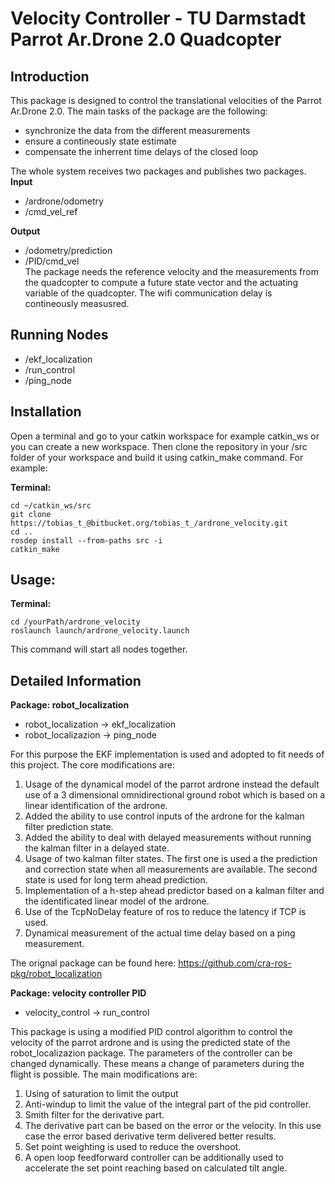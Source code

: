 # Velocity Controller - TU Darmstadt Parrot Ar.Drone 2.0 Quadcopter

## Introduction
This package is designed to control the translational velocities of the Parrot Ar.Drone 2.0.
The main tasks of the package are the following:
- synchronize the data from the different measurements
- ensure a contineously state estimate 
- compensate the inherrent time delays of the closed loop

The whole system receives two packages and publishes two packages.  
**Input**   

- /ardrone/odometry
- /cmd_vel_ref

**Output**  

- /odometry/prediction
- /PID/cmd_vel  
The package needs the reference velocity and the measurements from the quadcopter to compute a future state vector and the actuating variable of the quadcopter.
The wifi communication delay is contineously measusred.

## Running Nodes
- /ekf_localization
- /run_control
- /ping_node

## Installation
Open a terminal and go to your catkin workspace for example catkin_ws or you can create a new workspace. 
Then clone the repository in your /src folder of your workspace and build it using catkin_make command. 
For example: 

**Terminal:**
```
cd ~/catkin_ws/src
git clone https://tobias_t_@bitbucket.org/tobias_t_/ardrone_velocity.git
cd ..
rosdep install --from-paths src -i
catkin_make 
```
## Usage:

**Terminal:**
```
cd /yourPath/ardrone_velocity
roslaunch launch/ardrone_velocity.launch
```

This command will start all nodes together. 


## Detailed Information 

**Package: robot_localization**
- robot_localization -> ekf_localization
- robot_localizazion -> ping_node

For this purpose the EKF implementation is used and adopted to fit needs of this project. The core modifications are:  

1. Usage of the dynamical model of the parrot ardrone instead the default use of a 3 dimensional omnidirectional ground robot which is based on a linear identification of the ardrone.
2. Added the ability to use control inputs of the ardrone for the kalman filter prediction state.
3. Added the ability to deal with delayed measurements without running the kalman filter in a delayed state.
4. Usage of two kalman filter states. The first one is used a the prediction and correction state when all measurements are available. 
   The second state is used for long term ahead prediction.
5. Implementation of a h-step ahead predictor based on a kalman filter and the identificated linear model of the ardrone. 
6. Use of the TcpNoDelay feature of ros to reduce the latency if TCP is used.
7. Dynamical measurement of the actual time delay based on a ping measurement. 

The orignal package can be found here: https://github.com/cra-ros-pkg/robot_localization

**Package: velocity controller PID** 
- velocity_control -> run_control

This package is using a modified PID control algorithm to control the velocity of the parrot ardrone and is using the predicted state of the robot_localizazion package.
The parameters of the controller can be changed dynamically. These means a change of parameters during the flight is possible. 
The main modifications are:  

1. Using of saturation to limit the output
2. Anti-windup to limit the value of the integral part of the pid controller. 
3. Smith filter for the derivative part. 
4. The derivative part can be based on the error or the velocity. In this use case the error based derivative term delivered better results. 
5. Set point weighting is used to reduce the overshoot.
6. A open loop feedforward controller can be additionally used to accelerate the set point reaching based on calculated tilt angle. 







